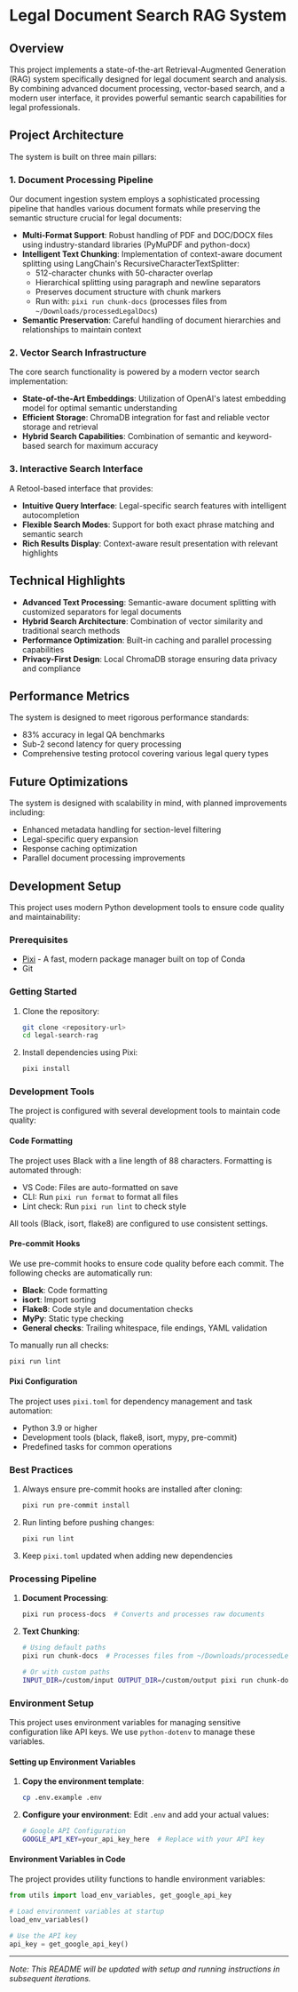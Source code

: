 # Legal Document Search RAG System

## Overview
This project implements a state-of-the-art Retrieval-Augmented Generation (RAG) system specifically designed for legal document search and analysis. By combining advanced document processing, vector-based search, and a modern user interface, it provides powerful semantic search capabilities for legal professionals.

## Project Architecture

The system is built on three main pillars:

### 1. Document Processing Pipeline
Our document ingestion system employs a sophisticated processing pipeline that handles various document formats while preserving the semantic structure crucial for legal documents:

- **Multi-Format Support**: Robust handling of PDF and DOC/DOCX files using industry-standard libraries (PyMuPDF and python-docx)
- **Intelligent Text Chunking**: Implementation of context-aware document splitting using LangChain's RecursiveCharacterTextSplitter:
  - 512-character chunks with 50-character overlap
  - Hierarchical splitting using paragraph and newline separators
  - Preserves document structure with chunk markers
  - Run with: `pixi run chunk-docs` (processes files from `~/Downloads/processedLegalDocs`)
- **Semantic Preservation**: Careful handling of document hierarchies and relationships to maintain context

### 2. Vector Search Infrastructure
The core search functionality is powered by a modern vector search implementation:

- **State-of-the-Art Embeddings**: Utilization of OpenAI's latest embedding model for optimal semantic understanding
- **Efficient Storage**: ChromaDB integration for fast and reliable vector storage and retrieval
- **Hybrid Search Capabilities**: Combination of semantic and keyword-based search for maximum accuracy

### 3. Interactive Search Interface
A Retool-based interface that provides:

- **Intuitive Query Interface**: Legal-specific search features with intelligent autocompletion
- **Flexible Search Modes**: Support for both exact phrase matching and semantic search
- **Rich Results Display**: Context-aware result presentation with relevant highlights

## Technical Highlights

- **Advanced Text Processing**: Semantic-aware document splitting with customized separators for legal documents
- **Hybrid Search Architecture**: Combination of vector similarity and traditional search methods
- **Performance Optimization**: Built-in caching and parallel processing capabilities
- **Privacy-First Design**: Local ChromaDB storage ensuring data privacy and compliance

## Performance Metrics

The system is designed to meet rigorous performance standards:

- 83% accuracy in legal QA benchmarks
- Sub-2 second latency for query processing
- Comprehensive testing protocol covering various legal query types

## Future Optimizations

The system is designed with scalability in mind, with planned improvements including:

- Enhanced metadata handling for section-level filtering
- Legal-specific query expansion
- Response caching optimization
- Parallel document processing improvements

## Development Setup

This project uses modern Python development tools to ensure code quality and maintainability:

### Prerequisites

- [Pixi](https://pixi.sh) - A fast, modern package manager built on top of Conda
- Git

### Getting Started

1. Clone the repository:
   ```bash
   git clone <repository-url>
   cd legal-search-rag
   ```

2. Install dependencies using Pixi:
   ```bash
   pixi install
   ```

### Development Tools

The project is configured with several development tools to maintain code quality:

#### Code Formatting

The project uses Black with a line length of 88 characters. Formatting is automated through:

- VS Code: Files are auto-formatted on save
- CLI: Run `pixi run format` to format all files
- Lint check: Run `pixi run lint` to check style

All tools (Black, isort, flake8) are configured to use consistent settings.

#### Pre-commit Hooks

We use pre-commit hooks to ensure code quality before each commit. The following checks are automatically run:

- **Black**: Code formatting
- **isort**: Import sorting
- **Flake8**: Code style and documentation checks
- **MyPy**: Static type checking
- **General checks**: Trailing whitespace, file endings, YAML validation

To manually run all checks:
```bash
pixi run lint
```

#### Pixi Configuration

The project uses `pixi.toml` for dependency management and task automation:

- Python 3.9 or higher
- Development tools (black, flake8, isort, mypy, pre-commit)
- Predefined tasks for common operations

### Best Practices

1. Always ensure pre-commit hooks are installed after cloning:
   ```bash
   pixi run pre-commit install
   ```

2. Run linting before pushing changes:
   ```bash
   pixi run lint
   ```

3. Keep `pixi.toml` updated when adding new dependencies

### Processing Pipeline

1. **Document Processing**:
   ```bash
   pixi run process-docs  # Converts and processes raw documents
   ```

2. **Text Chunking**:
   ```bash
   # Using default paths
   pixi run chunk-docs  # Processes files from ~/Downloads/processedLegalDocs

   # Or with custom paths
   INPUT_DIR=/custom/input OUTPUT_DIR=/custom/output pixi run chunk-docs
   ```

### Environment Setup

This project uses environment variables for managing sensitive configuration like API keys. We use `python-dotenv` to manage these variables.

#### Setting up Environment Variables

1. **Copy the environment template**:
   ```bash
   cp .env.example .env
   ```

2. **Configure your environment**:
   Edit `.env` and add your actual values:
   ```bash
   # Google API Configuration
   GOOGLE_API_KEY=your_api_key_here  # Replace with your API key
   ```

#### Environment Variables in Code

The project provides utility functions to handle environment variables:

```python
from utils import load_env_variables, get_google_api_key

# Load environment variables at startup
load_env_variables()

# Use the API key
api_key = get_google_api_key()
```

---
*Note: This README will be updated with setup and running instructions in subsequent iterations.*
